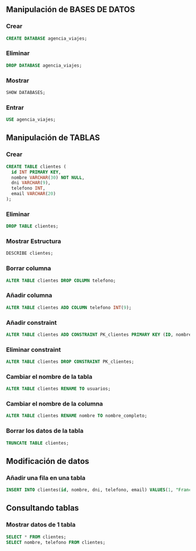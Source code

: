 ## Manipulación de BASES DE DATOS
### Crear
```sql
CREATE DATABASE agencia_viajes;
```
### Eliminar
```sql
DROP DATABASE agencia_viajes;
```
### Mostrar
```sql
SHOW DATABASES;
```
### Entrar
```sql
USE agencia_viajes;
```


## Manipulación de TABLAS
### Crear
```sql
CREATE TABLE clientes (
  id INT PRIMARY KEY,
  nombre VARCHAR(30) NOT NULL,
  dni VARCHAR(9),
  telefono INT,
  email VARCHAR(20)
);
```
### Eliminar
```sql
DROP TABLE clientes;
```
### Mostrar Estructura
```sql
DESCRIBE clientes;
```
### Borrar columna
```sql
ALTER TABLE clientes DROP COLUMN telefono;
```
### Añadir columna
```sql
ALTER TABLE clientes ADD COLUMN telefono INT(9);
```
### Añadir constraint
```sql
ALTER TABLE clientes ADD CONSTRAINT PK_clientes PRIMARY KEY (ID, nombre);
```
### Eliminar constraint
```sql
ALTER TABLE clientes DROP CONSTRAINT PK_clientes;
```
### Cambiar el nombre de la tabla
```sql
ALTER TABLE clientes RENAME TO usuarios;
```
### Cambiar el nombre de la columna
```sql
ALTER TABLE clientes RENAME nombre TO nombre_completo;
```
### Borrar los datos de la tabla
```sql
TRUNCATE TABLE clientes;
```


## Modificación de datos
### Añadir una fila en una tabla
```sql
INSERT INTO clientes(id, nombre, dni, telefono, email) VALUES(1, "Francesc Navarro Crespo", "39913428X", 653574853, "cesccat82@gmail.com");
```


## Consultando tablas
### Mostrar datos de 1 tabla
```sql
SELECT * FROM clientes;
SELECT nombre, telefono FROM clientes;
```
